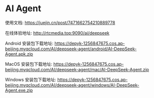 # AI Agent

使用文档: https://juejin.cn/post/7471662754210889778

在线体验地址: http://rtcmedia.top:9090/ai/deepseek

Android 安装包下载地址: https://depyk-1256847675.cos.ap-beijing.myqcloud.com/AI/deepseek-agent/android/AI-DeepSeek-Agent.apk.zip

MacOS 安装包下载地址: https://depyk-1256847675.cos.ap-beijing.myqcloud.com/AI/deepseek-agent/mac/AI-DeepSeek-Agent.zip

Windows 安装包下载地址: https://depyk-1256847675.cos.ap-beijing.myqcloud.com/AI/deepseek-agent/windows/AI-DeepSeek-Agent.exe.zip

